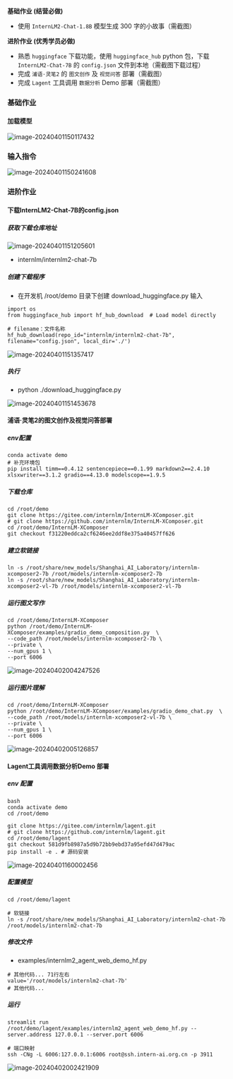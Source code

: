 **基础作业 (结营必做)**

- 使用 `InternLM2-Chat-1.8B` 模型生成 300 字的小故事（需截图）

**进阶作业 (优秀学员必做)**

- 熟悉 `huggingface` 下载功能，使用 `huggingface_hub` python 包，下载 `InternLM2-Chat-7B` 的 `config.json` 文件到本地（需截图下载过程）
- 完成 `浦语·灵笔2` 的 `图文创作` 及 `视觉问答` 部署（需截图）
- 完成 `Lagent` 工具调用 `数据分析` Demo 部署（需截图）



### 基础作业

#### 加载模型

![image-20240401150117432](assets/image-20240401150117432.png)

### 输入指令

![image-20240401150241608](assets/image-20240401150241608.png)



### 进阶作业

#### 下载InternLM2-Chat-7B的config.json

##### 获取下载仓库地址

![image-20240401151205601](assets/image-20240401151205601.png)

- internlm/internlm2-chat-7b

##### 创建下载程序

- 在开发机 /root/demo 目录下创建 download_huggingface.py 输入

```
import os
from huggingface_hub import hf_hub_download  # Load model directly

# filename：文件名称
hf_hub_download(repo_id="internlm/internlm2-chat-7b", filename="config.json", local_dir='./')
```

![image-20240401151357417](assets/image-20240401151357417.png)

##### 执行

- python ./download_huggingface.py 

![image-20240401151453678](assets/image-20240401151453678.png)



#### 浦语·灵笔2的图文创作及视觉问答部署

##### env配置

```
conda activate demo
# 补充环境包
pip install timm==0.4.12 sentencepiece==0.1.99 markdown2==2.4.10 xlsxwriter==3.1.2 gradio==4.13.0 modelscope==1.9.5
```

##### 下载仓库

```
cd /root/demo
git clone https://gitee.com/internlm/InternLM-XComposer.git
# git clone https://github.com/internlm/InternLM-XComposer.git
cd /root/demo/InternLM-XComposer
git checkout f31220eddca2cf6246ee2ddf8e375a40457ff626
```

##### 建立软链接

```
ln -s /root/share/new_models/Shanghai_AI_Laboratory/internlm-xcomposer2-7b /root/models/internlm-xcomposer2-7b
ln -s /root/share/new_models/Shanghai_AI_Laboratory/internlm-xcomposer2-vl-7b /root/models/internlm-xcomposer2-vl-7b
```

##### 运行图文写作

```
cd /root/demo/InternLM-XComposer
python /root/demo/InternLM-XComposer/examples/gradio_demo_composition.py  \
--code_path /root/models/internlm-xcomposer2-7b \
--private \
--num_gpus 1 \
--port 6006
```

![image-20240402004247526](assets/image-20240402004247526.png)

##### 运行图片理解

```
cd /root/demo/InternLM-XComposer
python /root/demo/InternLM-XComposer/examples/gradio_demo_chat.py  \
--code_path /root/models/internlm-xcomposer2-vl-7b \
--private \
--num_gpus 1 \
--port 6006
```

![image-20240402005126857](assets/image-20240402005126857.png)

#### Lagent工具调用数据分析Demo 部署

##### env 配置

```
bash
conda activate demo
cd /root/demo

git clone https://gitee.com/internlm/lagent.git
# git clone https://github.com/internlm/lagent.git
cd /root/demo/lagent
git checkout 581d9fb8987a5d9b72bb9ebd37a95efd47d479ac
pip install -e . # 源码安装
```

![image-20240401160002456](assets/image-20240401160002456.png)

##### 配置模型

```
cd /root/demo/lagent

# 软链接
ln -s /root/share/new_models/Shanghai_AI_Laboratory/internlm2-chat-7b /root/models/internlm2-chat-7b
```

##### 修改文件

- examples/internlm2_agent_web_demo_hf.py

```
# 其他代码... 71行左右
value='/root/models/internlm2-chat-7b'
# 其他代码...
```

##### 运行

```
streamlit run /root/demo/lagent/examples/internlm2_agent_web_demo_hf.py --server.address 127.0.0.1 --server.port 6006

# 端口映射
ssh -CNg -L 6006:127.0.0.1:6006 root@ssh.intern-ai.org.cn -p 3911
```

![image-20240402002421909](assets/image-20240402002421909.png)
